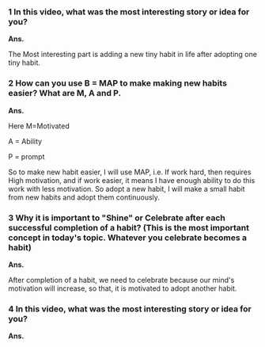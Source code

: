 ### 1 In this video, what was the most interesting story or idea for you?
**Ans.**

The Most interesting part is adding a new tiny habit in life after adopting one tiny habit.

### 2 How can you use B = MAP to make making new habits easier? What are M, A and P.
**Ans.**

Here M=Motivated

A = Ability

P = prompt

So to make new habit easier, I will use MAP, i.e. If work hard, then requires High motivation, and if work easier, it means I have enough ability to do this work with less motivation. So adopt a new habit, I will make a small habit from new habits and adopt them continuously.

### 3 Why it is important to "Shine" or Celebrate after each successful completion of a habit? (This is the most important concept in today's topic. Whatever you celebrate becomes a habit)

**Ans.**

After completion of a habit, we need to celebrate because our mind's motivation will increase, so that, it is motivated to adopt another habit.

### 4 In this video, what was the most interesting story or idea for you?

**Ans.**
